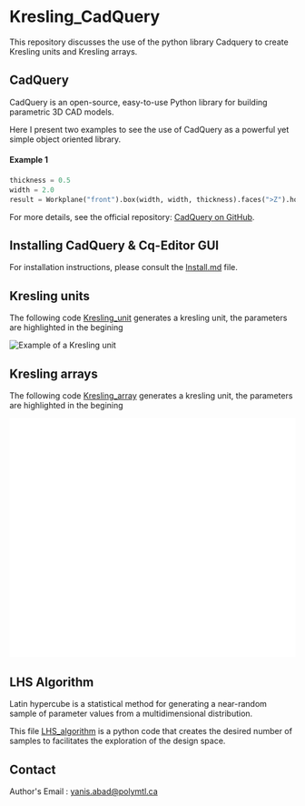 # Kresling_CadQuery
This repository discusses the use of the python library Cadquery to create Kresling units and Kresling arrays.

## CadQuery 
CadQuery is an open-source, easy-to-use Python library for building parametric 3D CAD models.

Here I present two examples to see the use of CadQuery as a powerful yet simple object oriented library. 

#### Example 1
```python
thickness = 0.5
width = 2.0
result = Workplane("front").box(width, width, thickness).faces(">Z").hole(thickness)
```


For more details, see the official repository: [CadQuery on GitHub](https://github.com/CadQuery/cadquery/tree/master).

## Installing CadQuery & Cq-Editor GUI 

For installation instructions, please consult the [Install.md](Install.md) file.


## Kresling units 

The following code [Kresling_unit]() generates a kresling unit, the parameters are highlighted in the begining 

![Example of a Kresling unit](images/dessin.svg)


## Kresling arrays

The following code [Kresling_array]() generates a kresling unit, the parameters are highlighted in the begining 

![Example of a Kresling array](images/Kresling_array.svg)


## LHS Algorithm 

Latin hypercube is a statistical method for generating a near-random sample of parameter values from a multidimensional distribution. 

This file [LHS_algorithm](LHS.py) is a python code that creates the desired number of samples to facilitates the exploration of the design space.

## Contact 

Author's Email : yanis.abad@polymtl.ca 



